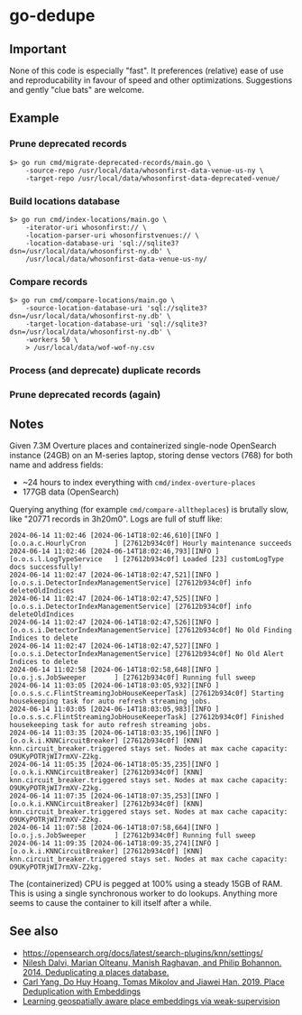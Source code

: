 # go-dedupe

## Important

None of this code is especially "fast". It preferences (relative) ease of use and reproducability in favour of speed and other optimizations. Suggestions and gently "clue bats" are welcome.

## Example

### Prune deprecated records

```
$> go run cmd/migrate-deprecated-records/main.go \
	-source-repo /usr/local/data/whosonfirst-data-venue-us-ny \
	-target-repo /usr/local/data/whosonfirst-data-deprecated-venue/
```

### Build locations database

```
$> go run cmd/index-locations/main.go \
	-iterator-uri whosonfirst:// \
	-location-parser-uri whosonfirstvenues:// \
	-location-database-uri 'sql://sqlite3?dsn=/usr/local/data/whosonfirst-ny.db' \
	/usr/local/data/whosonfirst-data-venue-us-ny/
```

### Compare records

```
$> go run cmd/compare-locations/main.go \
	-source-location-database-uri 'sql://sqlite3?dsn=/usr/local/data/whosonfirst-ny.db' \
	-target-location-database-uri 'sql://sqlite3?dsn=/usr/local/data/whosonfirst-ny.db' \
	-workers 50 \
	> /usr/local/data/wof-wof-ny.csv
```

### Process (and deprecate) duplicate records

### Prune deprecated records (again)

## Notes

Given 7.3M Overture places and containerized single-node OpenSearch instance (24GB) on an M-series laptop, storing dense vectors (768) for both name and address fields:

* ~24 hours to index everything with `cmd/index-overture-places`
* 177GB data (OpenSearch)

Querying anything (for example `cmd/compare-alltheplaces`) is brutally slow, like "20771 records in 3h20m0". Logs are full of stuff like:

```
2024-06-14 11:02:46 [2024-06-14T18:02:46,610][INFO ][o.o.a.c.HourlyCron       ] [27612b934c0f] Hourly maintenance succeeds
2024-06-14 11:02:46 [2024-06-14T18:02:46,793][INFO ][o.o.s.l.LogTypeService   ] [27612b934c0f] Loaded [23] customLogType docs successfully!
2024-06-14 11:02:47 [2024-06-14T18:02:47,521][INFO ][o.o.s.i.DetectorIndexManagementService] [27612b934c0f] info deleteOldIndices
2024-06-14 11:02:47 [2024-06-14T18:02:47,525][INFO ][o.o.s.i.DetectorIndexManagementService] [27612b934c0f] info deleteOldIndices
2024-06-14 11:02:47 [2024-06-14T18:02:47,526][INFO ][o.o.s.i.DetectorIndexManagementService] [27612b934c0f] No Old Finding Indices to delete
2024-06-14 11:02:47 [2024-06-14T18:02:47,527][INFO ][o.o.s.i.DetectorIndexManagementService] [27612b934c0f] No Old Alert Indices to delete
2024-06-14 11:02:58 [2024-06-14T18:02:58,648][INFO ][o.o.j.s.JobSweeper       ] [27612b934c0f] Running full sweep
2024-06-14 11:03:05 [2024-06-14T18:03:05,932][INFO ][o.o.s.s.c.FlintStreamingJobHouseKeeperTask] [27612b934c0f] Starting housekeeping task for auto refresh streaming jobs.
2024-06-14 11:03:05 [2024-06-14T18:03:05,983][INFO ][o.o.s.s.c.FlintStreamingJobHouseKeeperTask] [27612b934c0f] Finished housekeeping task for auto refresh streaming jobs.
2024-06-14 11:03:35 [2024-06-14T18:03:35,196][INFO ][o.o.k.i.KNNCircuitBreaker] [27612b934c0f] [KNN] knn.circuit_breaker.triggered stays set. Nodes at max cache capacity: O9UKyPOTRjWI7rmXV-Z2kg.
2024-06-14 11:05:35 [2024-06-14T18:05:35,235][INFO ][o.o.k.i.KNNCircuitBreaker] [27612b934c0f] [KNN] knn.circuit_breaker.triggered stays set. Nodes at max cache capacity: O9UKyPOTRjWI7rmXV-Z2kg.
2024-06-14 11:07:35 [2024-06-14T18:07:35,253][INFO ][o.o.k.i.KNNCircuitBreaker] [27612b934c0f] [KNN] knn.circuit_breaker.triggered stays set. Nodes at max cache capacity: O9UKyPOTRjWI7rmXV-Z2kg.
2024-06-14 11:07:58 [2024-06-14T18:07:58,664][INFO ][o.o.j.s.JobSweeper       ] [27612b934c0f] Running full sweep
2024-06-14 11:09:35 [2024-06-14T18:09:35,274][INFO ][o.o.k.i.KNNCircuitBreaker] [27612b934c0f] [KNN] knn.circuit_breaker.triggered stays set. Nodes at max cache capacity: O9UKyPOTRjWI7rmXV-Z2kg.
```

The (containerized) CPU is pegged at 100% using a steady 15GB of RAM. This is using a single synchronous worker to do lookups. Anything more seems to cause the container to kill itself after a while.

## See also

* https://opensearch.org/docs/latest/search-plugins/knn/settings/
* [Nilesh Dalvi, Marian Olteanu, Manish Raghavan, and Philip Bohannon. 2014. Deduplicating a places database.](https://web.archive.org/web/20160829110541id_/http://wwwconference.org/proceedings/www2014/proceedings/p409.pdf)
* [Carl Yang, Do Huy Hoang, Tomas Mikolov and Jiawei Han. 2019. Place Deduplication with Embeddings](https://arxiv.org/abs/1910.04861)
* [Learning geospatially aware place embeddings via weak-supervision](https://dl.acm.org/doi/10.1145/3557915.3561016)